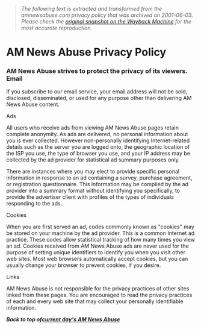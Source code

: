 > *The following text is extracted and transformed from the amnewsabuse.com privacy policy that was archived on 2001-06-03. Please check the [original snapshot on the Wayback Machine](https://web.archive.org/web/20010603150620id_/http%3A//www.amnewsabuse.com/aaprivacy.htm) for the most accurate reproduction.*

# AM News Abuse Privacy Policy

[ ](http://www.burstnet.com/ads/ad1421a-map.cgi) [](http://www.amnewsabuse.com/index.html)

###  AM News Abuse strives to protect the privacy of its viewers. Email

If you subscribe to our email service, your email address will not be sold, disclosed, disseminated, or used for any purpose other than delivering AM News Abuse content. 

Ads

All users who receive ads from viewing AM News Abuse pages retain complete anonymity. As ads are delivered, no personal information about you is ever collected. However non-personally identifying Internet-related details such as the server you are logged onto, the geographic location of the ISP you use, the type of browser you use, and your IP address may be collected by the ad provider for statistical ad summary purposes only. 

There are instances where you may elect to provide specific personal information in response to an ad containing a survey, purchase agreement, or registration questionnaire. This information may be compiled by the ad provider into a summary format without identifying you specifically, to provide the advertiser client with profiles of the types of individuals responding to the ads. 

Cookies

When you are first served an ad, codes commonly known as "cookies" may be stored on your machine by the ad provider. This is a common Internet ad practice. These codes allow statistical tracking of how many times you view an ad. Cookies received from AM News Abuse ads are never used for the purpose of setting unique identifiers to identify you when you visit other web sites. Most web browsers automatically accept cookies, but you can usually change your browser to prevent cookies, if you desire. 

Links

AM News Abuse is not responsible for the privacy practices of other sites linked from these pages. You are encouraged to read the privacy practices of each and every web site that may collect your personally identifiable information. 

_**Back to top of[current day's AM News Abuse](http://www.amnewsabuse.com/index.html)**_
